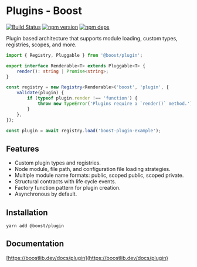# Plugins - Boost

[![Build Status](https://github.com/milesj/boost/workflows/Build/badge.svg)](https://github.com/milesj/boost/actions?query=branch%3Amaster)
[![npm version](https://badge.fury.io/js/%40boost%plugin.svg)](https://www.npmjs.com/package/@boost/plugin)
[![npm deps](https://david-dm.org/milesj/boost.svg?path=packages/plugin)](https://www.npmjs.com/package/@boost/plugin)

Plugin based architecture that supports module loading, custom types, registries, scopes, and more.

```ts
import { Registry, Pluggable } from '@boost/plugin';

export interface Renderable<T> extends Pluggable<T> {
	render(): string | Promise<string>;
}

const registry = new Registry<Renderable>('boost', 'plugin', {
	validate(plugin) {
		if (typeof plugin.render !== 'function') {
			throw new TypeError('Plugins require a `render()` method.');
		}
	},
});

const plugin = await registry.load('boost-plugin-example');
```

## Features

- Custom plugin types and registries.
- Node module, file path, and configuration file loading strategies.
- Multiple module name formats: public, scoped public, scoped private.
- Structural contracts with life cycle events.
- Factory function pattern for plugin creation.
- Asynchronous by default.

## Installation

```
yarn add @boost/plugin
```

## Documentation

[https://boostlib.dev/docs/plugin](https://boostlib.dev/docs/plugin)
